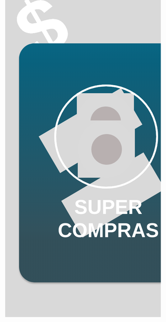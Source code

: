 <!DOCTYPE html>
<html lang="pt-BR">
<head>
  <meta charset="UTF-8" />
  <title>Super Compras</title>

  <!-- Exemplo: caso as fontes não estejam disponíveis localmente,
       substitua ou importe do Google Fonts ou outro local -->
  <style>
    /* ====== Reset básico ====== */
    * {
      margin: 0;
      padding: 0;
      box-sizing: border-box;
    }
    html, body {
      width: 100%;
      height: 100%;
      overflow: hidden; /* evita scroll */
    }
    body {
      position: relative;
      font-family: sans-serif;
    }

    /* ====== Background (1440x1024) ====== */
    .Background {
      position: absolute;
      width: 1440px;
      height: 1024px;
      left: 0;
      top: 0;
      background: #E9E9E9;
    }

    /* ====== Rectangle 16 (1440x1024 #D9D9D9) ====== */
    .Rectangle16 {
      position: absolute;
      width: 1440px;
      height: 1024px;
      left: 0;
      top: 0;
      background: #D9D9D9;
    }

    /* ====== Subtract1 (mesmo tamanho) ====== */
    .Subtract1 {
      position: absolute;
      width: 1440px;
      height: 1024px;
      left: 0;
      top: 0;
      background: #D9D9D9;
    }

    /* ====== Rectangle 15 (1440x1024 #D9D9D9) ====== */
    .Rectangle15 {
      position: absolute;
      width: 1440px;
      height: 1024px;
      left: 0;
      top: 0;
      background: #D9D9D9;
    }

    /* ====== "$" repetidos (14 vezes), todos iguais ====== */
    .money-sign {
      position: absolute;
      width: 137px;
      height: 75px;
      font-family: 'Akatab', sans-serif;
      font-style: normal;
      font-weight: 800;
      font-size: 256px;
      line-height: 75px;
      display: flex;
      align-items: center;
      justify-content: center;
      text-align: center;
      color: #FFFFFF;
      transform: rotate(-30deg);
      /* Sem left/top definidos no snippet – todos ficarão empilhados 
         Se quiser posicioná-los, adicione .money-sign-1, .money-sign-2 etc. */
    }

    /* ====== Rectangle 14 ====== */
    .Rectangle14 {
      position: absolute;
      width: 1350px;
      height: 772px;
      left: 45px;
      top: 140px;
      background: linear-gradient(180deg, #0F6A89 8%, #FDFDFD 78.03%);
      box-shadow: 0px 4px 4px rgba(0, 0, 0, 0.25);
      border-radius: 50px;
    }

    /* ====== Porquinho (imagem + overlay) ====== */
    .Porquinho {
      position: absolute;
      width: 565px;
      height: 772px;
      left: 45px;
      top: 140px;
      background: 
        linear-gradient(
          180.03deg, 
          rgba(7, 101, 130, 0.85) 0.03%, 
          rgba(15, 49, 61, 0.85) 82.58%
        ),
        url('post_thumbnail-83196d3e51a33a7f92c125e536b12b58.png');
      background-size: cover;
      background-position: center;
      border-radius: 50px 0px 0px 50px;
    }

    /* ====== Group 1 (336x336) ====== */
    .Group1 {
      position: absolute;
      width: 336px;
      height: 336px;
      left: 159px;
      top: 273px;
    }

    /* ====== Logo Simples (também 336x336) ====== */
    .LogoSimples {
      position: absolute;
      width: 336px;
      height: 336px;
      left: 159px;
      top: 273px;
      /* Nada mais definido */
    }

    /* ====== InteriorLogo (grande) ====== */
    .InteriorLogo {
      position: absolute;
      width: 188.26px;
      height: 273.72px;
      left: 232.04px;
      top: 300.59px;
    }

    /* ====== Rectangle1 (dentro do logo) ====== */
    .Rectangle1 {
      box-sizing: border-box;
      position: absolute;
      width: 74.03px;
      height: 22.63px;
      left: 251.01px;
      top: 450.12px;
      background: #FFFFFF;
      border: 1px solid #FFFFFF;
      transform: rotate(-30.46deg);
    }

    /* ====== Rectangle2 (dentro do logo) ====== */
    .Rectangle2 {
      box-sizing: border-box;
      position: absolute;
      width: 74.16px;
      height: 22.63px;
      left: 326.19px;
      top: 443.63px;
      background: #FFFFFF;
      border: 1px solid #FFFFFF;
      transform: rotate(-30.46deg);
    }

    /* ====== Intersect1 ====== */
    .Intersect1 {
      box-sizing: border-box;
      position: absolute;
      width: 172.49px;
      height: 139.78px;
      left: 232.04px;
      top: 300.59px;
      background: #FFFFFF;
      border: 1px solid #FFFFFF;
    }

    /* ====== Rectangle8 ====== */
    .Rectangle8 {
      position: absolute;
      width: 309.26px;
      height: 137.42px;
      left: 121.67px;
      top: 353.49px;
      background: #D9D9D9;
      transform: rotate(-30.46deg);
    }

    /* ====== Subtract2 ====== */
    .Subtract2 {
      position: absolute;
      width: 185.04px;
      height: 185.04px;
      left: 232.04px;
      top: 300.59px;
      background: #D9D9D9;
    }

    /* ====== Ellipse4-1 ====== */
    .Ellipse4-1 {
      position: absolute;
      width: 185.04px;
      height: 185.04px;
      left: 232.04px;
      top: 300.59px;
      background: rgba(217, 217, 217, 0.46);
      border-radius: 50%;
    }

    /* ====== Ellipse5-1 ====== */
    .Ellipse5-1 {
      position: absolute;
      width: 99.01px;
      height: 99.01px;
      left: 275.87px;
      top: 344.42px;
      background: rgba(174, 164, 164, 0.76);
      border-radius: 50%;
    }

    /* ====== Intersect2 ====== */
    .Intersect2 {
      box-sizing: border-box;
      position: absolute;
      width: 172.03px;
      height: 139px;
      left: 248.28px;
      top: 435.32px;
      background: #FFFFFF;
      border: 1px solid #FFFFFF;
    }

    /* ====== Rectangle9 ====== */
    .Rectangle9 {
      position: absolute;
      width: 309.26px;
      height: 137.42px;
      left: 194.68px;
      top: 560.66px;
      background: #D9D9D9;
      transform: rotate(-30.46deg);
    }

    /* ====== Subtract3 ====== */
    .Subtract3 {
      position: absolute;
      width: 185.04px;
      height: 185.04px;
      left: 235.26px;
      top: 389.27px;
      background: #D9D9D9;
    }

    /* ====== Ellipse4-2 ====== */
    .Ellipse4-2 {
      position: absolute;
      width: 185.04px;
      height: 185.04px;
      left: 235.26px;
      top: 389.27px;
      background: rgba(217, 217, 217, 0.46);
      border-radius: 50%;
    }

    /* ====== Ellipse5-2 ====== */
    .Ellipse5-2 {
      position: absolute;
      width: 99.01px;
      height: 99.01px;
      left: 279.08px;
      top: 433.1px;
      background: rgba(174, 164, 164, 0.76);
      border-radius: 50%;
    }

    /* ====== Ellipse3 (contorno do logo) ====== */
    .Ellipse3 {
      box-sizing: border-box;
      position: absolute;
      width: 336px;
      height: 336px;
      left: 159px;
      top: 273px;
      border: 6px solid #FFFFFF;
      border-radius: 50%;
    }

    /* ====== SUPER COMPRAS (Texto) ====== */
    .SUPERCOMPRAS {
      position: absolute;
      width: 316px;
      height: 142px;
      left: 176px;
      top: 636px;
      font-family: 'Akatab', sans-serif;
      font-style: normal;
      font-weight: 800;
      font-size: 64px;
      line-height: 75px;
      display: flex;
      align-items: center;
      justify-content: center;
      text-align: center;
      color: #FFFFFF;
    }

    /* ====== "Clique no botão abaixo..." (Texto) ====== */
    .CliqueNoBotao {
      position: absolute;
      width: 539px;
      height: 76px;
      left: 739px;
      top: 482px;
      font-family: 'Alegreya Sans', sans-serif;
      font-style: normal;
      font-weight: 700;
      font-size: 42px;
      line-height: 45px;
      display: flex;
      align-items: center;
      justify-content: center;
      text-align: center;
      color: #16485A;
    }

    /* ====== Group 2 (botão) ====== */
    .Group2 {
      position: absolute;
      width: 517px;
      height: 87px;
      left: 746px;
      top: 698px;
    }

    /* ====== Rectangle17 (fundo do botão) ====== */
    .Rectangle17 {
      position: absolute;
      width: 517px;
      height: 87px;
      left: 746px;
      top: 698px;
      background: #056482;
      box-shadow: 0px 4px 4px rgba(0, 0, 0, 0.25);
      border-radius: 64px;
    }

    /* ====== "Verifique agora" (texto do botão) ====== */
    .VerifiqueAgora {
      position: absolute;
      width: 477px;
      height: 86px;
      left: 769px;
      top: 699px;
      font-family: 'Afacad', sans-serif;
      font-style: normal;
      font-weight: 700;
      font-size: 52px;
      line-height: 75px;
      display: flex;
      align-items: center;
      justify-content: center;
      text-align: center;
      color: #FFFFFF;
    }

    /* ====== Interior Logo2 (a 2ª instância) ====== */
    .InteriorLogo2 {
      position: absolute;
      width: 94.06px;
      height: 136.76px;
      left: 958px;
      top: 240px;
    }

    /* ====== Rectangle1-2 ====== */
    .Rectangle1-2 {
      position: absolute;
      width: 36.99px;
      height: 11.31px;
      left: 967.48px;
      top: 314.71px;
      background: #FFFFFF;
      transform: rotate(-30.46deg);
    }

    /* ====== Rectangle2-2 ====== */
    .Rectangle2-2 {
      position: absolute;
      width: 37.05px;
      height: 11.31px;
      left: 1005.04px;
      top: 311.47px;
      background: #FFFFFF;
      transform: rotate(-30.46deg);
    }

    /* ====== Intersect3 ====== */
    .Intersect3 {
      position: absolute;
      width: 86.18px;
      height: 69.84px;
      left: 958px;
      top: 240px;
      background: #FFFFFF;
    }

    /* ====== Rectangle8-2 ====== */
    .Rectangle8-2 {
      position: absolute;
      width: 154.52px;
      height: 68.66px;
      left: 902.85px;
      top: 266.43px;
      background: #D9D9D9;
      transform: rotate(-30.46deg);
    }

    /* ====== Subtract4 ====== */
    .Subtract4 {
      position: absolute;
      width: 92.45px;
      height: 92.45px;
      left: 958px;
      top: 240px;
      background: #D9D9D9;
    }

    /* ====== Ellipse4-3 ====== */
    .Ellipse4-3 {
      position: absolute;
      width: 92.45px;
      height: 92.45px;
      left: 958px;
      top: 240px;
      background: rgba(217, 217, 217, 0.46);
      border-radius: 50%;
    }

    /* ====== Ellipse5-3 ====== */
    .Ellipse5-3 {
      position: absolute;
      width: 49.47px;
      height: 49.47px;
      left: 979.9px;
      top: 261.9px;
      background: rgba(174, 164, 164, 0.76);
      border-radius: 50%;
    }

    /* ====== Intersect4 ====== */
    .Intersect4 {
      position: absolute;
      width: 85.95px;
      height: 69.45px;
      left: 966.11px;
      top: 307.31px;
      background: #FFFFFF;
    }

    /* ====== Rectangle9-2 ====== */
    .Rectangle9-2 {
      position: absolute;
      width: 154.52px;
      height: 68.66px;
      left: 939.33px;
      top: 369.94px;
      background: #D9D9D9;
      transform: rotate(-30.46deg);
    }

    /* ====== Subtract5 ====== */
    .Subtract5 {
      position: absolute;
      width: 92.45px;
      height: 92.45px;
      left: 959.61px;
      top: 284.31px;
      background: #D9D9D9;
    }

    /* ====== Ellipse4-4 ====== */
    .Ellipse4-4 {
      position: absolute;
      width: 92.45px;
      height: 92.45px;
      left: 959.61px;
      top: 284.31px;
      background: rgba(217, 217, 217, 0.46);
      border-radius: 50%;
    }

    /* ====== Ellipse5-4 ====== */
    .Ellipse5-4 {
      position: absolute;
      width: 49.47px;
      height: 49.47px;
      left: 981.5px;
      top: 306.2px;
      background: rgba(174, 164, 164, 0.76);
      border-radius: 50%;
    }

    /* ====== Ellipse3-2 (não tem estilo distinto no snippet, 
         mas foi listado no final) ====== */
    .Ellipse3-2 {
      position: absolute;
      width: 336px;
      height: 336px;
      left: 159px;
      top: 273px;
      border: 6px solid #FFFFFF;
      border-radius: 50%;
      /* Se for o mesmo contorno do primeiro logo, é duplicado */
    }
  </style>
</head>
<body>

  <!-- Camadas de fundo -->
  <div class="Background"></div>
  <div class="Rectangle16"></div>
  <div class="Subtract1"></div>
  <div class="Rectangle15"></div>

  <!-- Vários "$" sobrepostos (14 vezes) -->
  <div class="money-sign">$</div>
  <div class="money-sign">$</div>
  <div class="money-sign">$</div>
  <div class="money-sign">$</div>
  <div class="money-sign">$</div>
  <div class="money-sign">$</div>
  <div class="money-sign">$</div>
  <div class="money-sign">$</div>
  <div class="money-sign">$</div>
  <div class="money-sign">$</div>
  <div class="money-sign">$</div>
  <div class="money-sign">$</div>
  <div class="money-sign">$</div>
  <div class="money-sign">$</div>

  <!-- Cartão principal e imagem -->
  <div class="Rectangle14"></div>
  <div class="Porquinho"></div>

  <!-- Grupo do Logo grande (esquerda) -->
  <div class="Group1"></div>
  <div class="LogoSimples"></div>
  <div class="InteriorLogo"></div>
  <div class="Rectangle1"></div>
  <div class="Rectangle2"></div>
  <div class="Intersect1"></div>
  <div class="Rectangle8"></div>
  <div class="Subtract2"></div>
  <div class="Ellipse4-1"></div>
  <div class="Ellipse5-1"></div>
  <div class="Intersect2"></div>
  <div class="Rectangle9"></div>
  <div class="Subtract3"></div>
  <div class="Ellipse4-2"></div>
  <div class="Ellipse5-2"></div>
  <div class="Ellipse3"></div>

  <!-- Texto "SUPER COMPRAS" -->
  <div class="SUPERCOMPRAS">SUPER COMPRAS</div>

  <!-- Texto "Clique no botão abaixo..." -->
  <div class="CliqueNoBotao">Clique no botão abaixo para evitar problemas no caixa</div>

  <!-- Botão -->
  <div class="Group2"></div>
  <div class="Rectangle17"></div>
  <div class="VerifiqueAgora">🔎 Verifique agora</div>

  <!-- Segundo logo / interior? (direita?) -->
  <div class="InteriorLogo2"></div>
  <div class="Rectangle1-2"></div>
  <div class="Rectangle2-2"></div>
  <div class="Intersect3"></div>
  <div class="Rectangle8-2"></div>
  <div class="Subtract4"></div>
  <div class="Ellipse4-3"></div>
  <div class="Ellipse5-3"></div>
  <div class="Intersect4"></div>
  <div class="Rectangle9-2"></div>
  <div class="Subtract5"></div>
  <div class="Ellipse4-4"></div>
  <div class="Ellipse5-4"></div>
  <div class="Ellipse3-2"></div>

</body>
</html>
